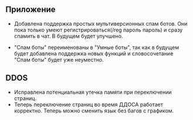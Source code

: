 ## Приложение
 - Добавлена поддержка простых мультиверсионных спам ботов. Они пока только умеют регистрироваться(/reg пароль пароль) и сразу спамить в чат. В будущем будет улучшено.

 - "Спам боты" переименованы в "Умные боты", так как в будущем будет добавлена поддержка новых функций и словосочетание "Спам боты" будет уже неуместно.

## DDOS
 - Исправлена потенциальная утечка памяти при переключении страниц.
 - Теперь переключение страниц во время ДДОСА работает корректно. Теперь можно сменить язык без багов с графиком. 